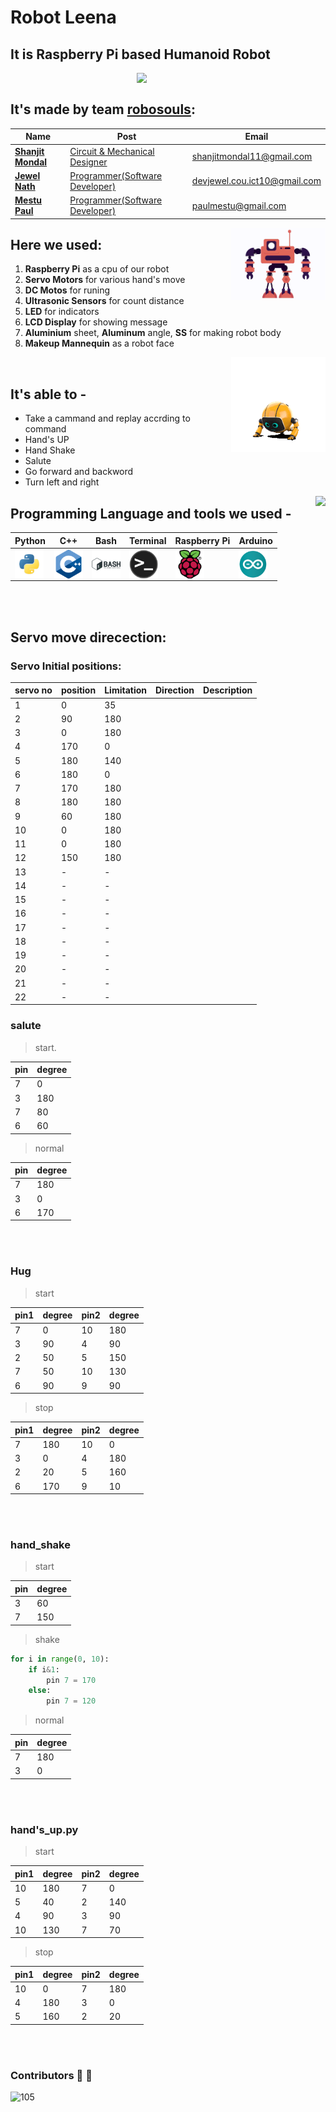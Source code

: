 
# Robot Leena

## **It is Raspberry Pi based Humanoid Robot**

<!--lint ignore double-link-->
<img src="https://i.imgur.com/qI1Jfyl.gif" align="right" width="60%" />

<br/>

## It's made by team [robosouls](https://www.facebook.com/robosouls):

| Name               | Post               | Email                         |  
| ------------------ | ---------          | ----------------------------- |
| [**Shanjit Mondal**](https://www.facebook.com/shanjit.mondol.50) | [Circuit  & Mechanical Designer](https://github.com/shanjit11) | shanjitmondal11@gmail.com       | 
| [**Jewel Nath**](https://www.facebook.com/dev.jewel.5/)     | [Programmer(Software Developer)](https://github.com/devjewel01)       | devjewel.cou.ict10@gmail.com  |  
| [**Mestu Paul**](https://www.facebook.com/mestu.paul.812)     | [Programmer(Software Developer)](https://github.com/Mestu-Paul)       |paulmestu@gmail.com            |   


<!--lint ignore double-link-->
<img src="Store/gif/robothand.gif" align="right" width="30%" />


## Here we used:
1. **Raspberry Pi** as a cpu of our robot
2. **Servo Motors** for various hand's move
3. **DC Motos** for runing
4. **Ultrasonic Sensors** for count distance
5. **LED** for indicators
6. **LCD Display** for showing message
7. **Aluminium** sheet, **Aluminum** angle, **SS** for making robot body
8. **Makeup Mannequin** as a robot face

<!--lint ignore double-link-->
<img src="Store/gif/pushup.gif" align="right" width="30%" />

<br />


## It's able to -
* Take a cammand and replay accrding to command
* Hand's UP
* Hand Shake
* Salute
* Go forward and backword
* Turn left and right


<!--lint ignore double-link-->
<img align="right" src="https://i.imgur.com/BzOnbkS.gif" />


## Programming Language and tools we used - 
| Python | C++ |  Bash | Terminal | Raspberry Pi |  Arduino |
| ------ | ----| ------| -------- | ------------ | --------- |
|<img align="left"  width="46px" src="https://raw.githubusercontent.com/github/explore/80688e429a7d4ef2fca1e82350fe8e3517d3494d/topics/python/python.png" />|<img align="left"  width="46px" src="https://raw.githubusercontent.com/github/explore/80688e429a7d4ef2fca1e82350fe8e3517d3494d/topics/cpp/cpp.png" />|<img align="left"  width="46px" src="https://raw.githubusercontent.com/github/explore/80688e429a7d4ef2fca1e82350fe8e3517d3494d/topics/bash/bash.png" />|<img align="left"  width="46px" src="https://raw.githubusercontent.com/github/explore/80688e429a7d4ef2fca1e82350fe8e3517d3494d/topics/terminal/terminal.png" />|<img align="left"  width="46px" src="https://raw.githubusercontent.com/github/explore/80688e429a7d4ef2fca1e82350fe8e3517d3494d/topics/raspberry-pi/raspberry-pi.png" />|<img align="left"  width="46px" src="https://raw.githubusercontent.com/github/explore/80688e429a7d4ef2fca1e82350fe8e3517d3494d/topics/arduino/arduino.png" />|

<br />
<br />

## Servo move direcection:
### Servo Initial positions:
 
|servo no | position | Limitation | Direction | Description  |  
| -----   | ------   | ---------- | ----------- |  -------- | 
| 1 | 0   |  35 |   
| 2 | 90  |  180| 
|3  | 0  |   180 |
|4  |  170  | 0 |
|5  | 180 | 140 |
|6  | 180 |   0 |
|7  | 170 | 180 |
|8  | 180 | 180 |
|9  |  60 | 180 |
|10 |   0 | 180 |
|11 |   0 | 180 |
|12 | 150 | 180 |
|13 |  -  | -   |
|14 |  -  | -   |
|15 |  -  | -   |
|16 |  -  | -   |
|17 |  -  | -   |
|18 |  -  | -   |
|19 |  -  | -   |
|20 |  -  | -   |
|21 |  -  | -   |
|22 |  -  | -   |

### salute

>start.

| pin | degree  |
| --- | ------  |
| 7	  |    0    |
| 3   |	  180   |
| 7	  |    80   |
| 6	  |    60   |

>normal

| pin | degree |
| --- | ------ |
| 7	  |  180   |
| 3   |	   0   |
| 6	  |  170   |

<br/>
<br/>

### Hug 

> start

| pin1 | degree	 | pin2	| degree |
| ---- | ------- | -----| -------|
| 7 |	0|	10	|180|
|3	|90	|4	|90 |
|2	|50 |	5	|150|
|7 |	50	| 10	|130|
|6	|90	|9	|90|

>stop

| pin1 | degree	 | pin2	| degree |
| ---- | ------- | -----| -------|
|7|	180|	10|	0|
|3	|0|	4|	180|
|2	|20	|5|	160|
|6	|170 |	9	|10|

<br/>
<br/>

### hand_shake 

>start

| pin |	degree |
| ----| ----   |
| 3	| 60 |
|7	|150|

>shake

```python
for i in range(0, 10):
    if i&1:
        pin 7 = 170
    else:
        pin 7 = 120
```

>normal

| pin |	degree |
| ----| ----   |
| 7	| 180 |
|3	| 0|

<br/>
<br/>

### hand's_up.py  

>start

| pin1 | degree	 | pin2	| degree |
| ---- | ------- | -----| -------|
|10|	180|	7|	0|
|5	|40	|2	|140|
|4	|90|	3|	90|
|10	|130|	7	|70|

>stop

| pin1 | degree	 | pin2	| degree |
| ---- | ------- | -----| -------|
|10	| 0 |	7 |	180 |
|4 |	180|	3|	0|
|5 |	160 |	2 |	20|




<br/>
<br/>



### Contributors :pray: :dizzy:
![105](https://contributors-img.web.app/image?repo=DevJewel143/Robot-Leena)

